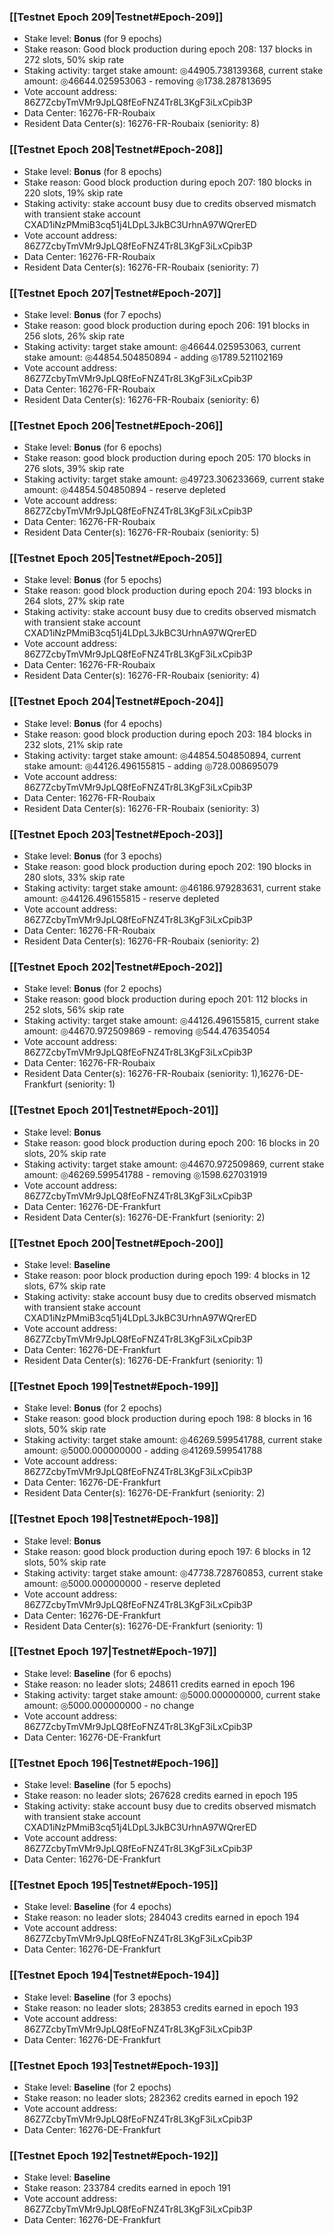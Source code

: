 ### [[Testnet Epoch 209|Testnet#Epoch-209]]
* Stake level: **Bonus** (for 9 epochs)
* Stake reason: Good block production during epoch 208: 137 blocks in 272 slots, 50% skip rate
* Staking activity: target stake amount: ◎44905.738139368, current stake amount: ◎46644.025953063 - removing ◎1738.287813695
* Vote account address: 86Z7ZcbyTmVMr9JpLQ8fEoFNZ4Tr8L3KgF3iLxCpib3P
* Data Center: 16276-FR-Roubaix
* Resident Data Center(s): 16276-FR-Roubaix (seniority: 8)
### [[Testnet Epoch 208|Testnet#Epoch-208]]
* Stake level: **Bonus** (for 8 epochs)
* Stake reason: Good block production during epoch 207: 180 blocks in 220 slots, 19% skip rate
* Staking activity: stake account busy due to credits observed mismatch with transient stake account CXAD1iNzPMmiB3cq51j4LDpL3JkBC3UrhnA97WQrerED
* Vote account address: 86Z7ZcbyTmVMr9JpLQ8fEoFNZ4Tr8L3KgF3iLxCpib3P
* Data Center: 16276-FR-Roubaix
* Resident Data Center(s): 16276-FR-Roubaix (seniority: 7)
### [[Testnet Epoch 207|Testnet#Epoch-207]]
* Stake level: **Bonus** (for 7 epochs)
* Stake reason: good block production during epoch 206: 191 blocks in 256 slots, 26% skip rate
* Staking activity: target stake amount: ◎46644.025953063, current stake amount: ◎44854.504850894 - adding ◎1789.521102169
* Vote account address: 86Z7ZcbyTmVMr9JpLQ8fEoFNZ4Tr8L3KgF3iLxCpib3P
* Data Center: 16276-FR-Roubaix
* Resident Data Center(s): 16276-FR-Roubaix (seniority: 6)
### [[Testnet Epoch 206|Testnet#Epoch-206]]
* Stake level: **Bonus** (for 6 epochs)
* Stake reason: good block production during epoch 205: 170 blocks in 276 slots, 39% skip rate
* Staking activity: target stake amount: ◎49723.306233669, current stake amount: ◎44854.504850894 - reserve depleted
* Vote account address: 86Z7ZcbyTmVMr9JpLQ8fEoFNZ4Tr8L3KgF3iLxCpib3P
* Data Center: 16276-FR-Roubaix
* Resident Data Center(s): 16276-FR-Roubaix (seniority: 5)
### [[Testnet Epoch 205|Testnet#Epoch-205]]
* Stake level: **Bonus** (for 5 epochs)
* Stake reason: good block production during epoch 204: 193 blocks in 264 slots, 27% skip rate
* Staking activity: stake account busy due to credits observed mismatch with transient stake account CXAD1iNzPMmiB3cq51j4LDpL3JkBC3UrhnA97WQrerED
* Vote account address: 86Z7ZcbyTmVMr9JpLQ8fEoFNZ4Tr8L3KgF3iLxCpib3P
* Data Center: 16276-FR-Roubaix
* Resident Data Center(s): 16276-FR-Roubaix (seniority: 4)
### [[Testnet Epoch 204|Testnet#Epoch-204]]
* Stake level: **Bonus** (for 4 epochs)
* Stake reason: good block production during epoch 203: 184 blocks in 232 slots, 21% skip rate
* Staking activity: target stake amount: ◎44854.504850894, current stake amount: ◎44126.496155815 - adding ◎728.008695079
* Vote account address: 86Z7ZcbyTmVMr9JpLQ8fEoFNZ4Tr8L3KgF3iLxCpib3P
* Data Center: 16276-FR-Roubaix
* Resident Data Center(s): 16276-FR-Roubaix (seniority: 3)
### [[Testnet Epoch 203|Testnet#Epoch-203]]
* Stake level: **Bonus** (for 3 epochs)
* Stake reason: good block production during epoch 202: 190 blocks in 280 slots, 33% skip rate
* Staking activity: target stake amount: ◎46186.979283631, current stake amount: ◎44126.496155815 - reserve depleted
* Vote account address: 86Z7ZcbyTmVMr9JpLQ8fEoFNZ4Tr8L3KgF3iLxCpib3P
* Data Center: 16276-FR-Roubaix
* Resident Data Center(s): 16276-FR-Roubaix (seniority: 2)
### [[Testnet Epoch 202|Testnet#Epoch-202]]
* Stake level: **Bonus** (for 2 epochs)
* Stake reason: good block production during epoch 201: 112 blocks in 252 slots, 56% skip rate
* Staking activity: target stake amount: ◎44126.496155815, current stake amount: ◎44670.972509869 - removing ◎544.476354054
* Vote account address: 86Z7ZcbyTmVMr9JpLQ8fEoFNZ4Tr8L3KgF3iLxCpib3P
* Data Center: 16276-FR-Roubaix
* Resident Data Center(s): 16276-FR-Roubaix (seniority: 1),16276-DE-Frankfurt (seniority: 1)
### [[Testnet Epoch 201|Testnet#Epoch-201]]
* Stake level: **Bonus**
* Stake reason: good block production during epoch 200: 16 blocks in 20 slots, 20% skip rate
* Staking activity: target stake amount: ◎44670.972509869, current stake amount: ◎46269.599541788 - removing ◎1598.627031919
* Vote account address: 86Z7ZcbyTmVMr9JpLQ8fEoFNZ4Tr8L3KgF3iLxCpib3P
* Data Center: 16276-DE-Frankfurt
* Resident Data Center(s): 16276-DE-Frankfurt (seniority: 2)
### [[Testnet Epoch 200|Testnet#Epoch-200]]
* Stake level: **Baseline**
* Stake reason: poor block production during epoch 199: 4 blocks in 12 slots, 67% skip rate
* Staking activity: stake account busy due to credits observed mismatch with transient stake account CXAD1iNzPMmiB3cq51j4LDpL3JkBC3UrhnA97WQrerED
* Vote account address: 86Z7ZcbyTmVMr9JpLQ8fEoFNZ4Tr8L3KgF3iLxCpib3P
* Data Center: 16276-DE-Frankfurt
* Resident Data Center(s): 16276-DE-Frankfurt (seniority: 1)
### [[Testnet Epoch 199|Testnet#Epoch-199]]
* Stake level: **Bonus** (for 2 epochs)
* Stake reason: good block production during epoch 198: 8 blocks in 16 slots, 50% skip rate
* Staking activity: target stake amount: ◎46269.599541788, current stake amount: ◎5000.000000000 - adding ◎41269.599541788
* Vote account address: 86Z7ZcbyTmVMr9JpLQ8fEoFNZ4Tr8L3KgF3iLxCpib3P
* Data Center: 16276-DE-Frankfurt
* Resident Data Center(s): 16276-DE-Frankfurt (seniority: 2)
### [[Testnet Epoch 198|Testnet#Epoch-198]]
* Stake level: **Bonus**
* Stake reason: good block production during epoch 197: 6 blocks in 12 slots, 50% skip rate
* Staking activity: target stake amount: ◎47738.728760853, current stake amount: ◎5000.000000000 - reserve depleted
* Vote account address: 86Z7ZcbyTmVMr9JpLQ8fEoFNZ4Tr8L3KgF3iLxCpib3P
* Data Center: 16276-DE-Frankfurt
* Resident Data Center(s): 16276-DE-Frankfurt (seniority: 1)
### [[Testnet Epoch 197|Testnet#Epoch-197]]
* Stake level: **Baseline** (for 6 epochs)
* Stake reason: no leader slots; 248611 credits earned in epoch 196
* Staking activity: target stake amount: ◎5000.000000000, current stake amount: ◎5000.000000000 - no change
* Vote account address: 86Z7ZcbyTmVMr9JpLQ8fEoFNZ4Tr8L3KgF3iLxCpib3P
* Data Center: 16276-DE-Frankfurt
### [[Testnet Epoch 196|Testnet#Epoch-196]]
* Stake level: **Baseline** (for 5 epochs)
* Stake reason: no leader slots; 267628 credits earned in epoch 195
* Staking activity: stake account busy due to credits observed mismatch with transient stake account CXAD1iNzPMmiB3cq51j4LDpL3JkBC3UrhnA97WQrerED
* Vote account address: 86Z7ZcbyTmVMr9JpLQ8fEoFNZ4Tr8L3KgF3iLxCpib3P
* Data Center: 16276-DE-Frankfurt
### [[Testnet Epoch 195|Testnet#Epoch-195]]
* Stake level: **Baseline** (for 4 epochs)
* Stake reason: no leader slots; 284043 credits earned in epoch 194
* Vote account address: 86Z7ZcbyTmVMr9JpLQ8fEoFNZ4Tr8L3KgF3iLxCpib3P
* Data Center: 16276-DE-Frankfurt
### [[Testnet Epoch 194|Testnet#Epoch-194]]
* Stake level: **Baseline** (for 3 epochs)
* Stake reason: no leader slots; 283853 credits earned in epoch 193
* Vote account address: 86Z7ZcbyTmVMr9JpLQ8fEoFNZ4Tr8L3KgF3iLxCpib3P
* Data Center: 16276-DE-Frankfurt
### [[Testnet Epoch 193|Testnet#Epoch-193]]
* Stake level: **Baseline** (for 2 epochs)
* Stake reason: no leader slots; 282362 credits earned in epoch 192
* Vote account address: 86Z7ZcbyTmVMr9JpLQ8fEoFNZ4Tr8L3KgF3iLxCpib3P
* Data Center: 16276-DE-Frankfurt
### [[Testnet Epoch 192|Testnet#Epoch-192]]
* Stake level: **Baseline**
* Stake reason: 233784 credits earned in epoch 191
* Vote account address: 86Z7ZcbyTmVMr9JpLQ8fEoFNZ4Tr8L3KgF3iLxCpib3P
* Data Center: 16276-DE-Frankfurt